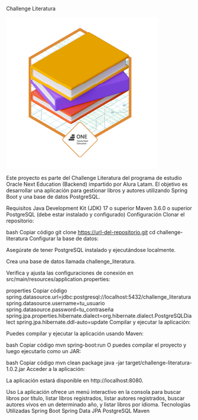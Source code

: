 Challenge Literatura

![Imagen](imagen/badge-literalura.png)

Este proyecto es parte del Challenge Literatura del programa de estudio Oracle Next Education (Backend) impartido por Alura Latam. El objetivo es desarrollar una aplicación para gestionar libros y autores utilizando Spring Boot y una base de datos PostgreSQL.

Requisitos
Java Development Kit (JDK) 17 o superior
Maven 3.6.0 o superior
PostgreSQL (debe estar instalado y configurado)
Configuración
Clonar el repositorio:

bash
Copiar código
git clone https://url-del-repositorio.git
cd challenge-literatura
Configurar la base de datos:

Asegúrate de tener PostgreSQL instalado y ejecutándose localmente.

Crea una base de datos llamada challenge_literatura.

Verifica y ajusta las configuraciones de conexión en src/main/resources/application.properties:

properties
Copiar código
spring.datasource.url=jdbc:postgresql://localhost:5432/challenge_literatura
spring.datasource.username=tu_usuario
spring.datasource.password=tu_contraseña
spring.jpa.properties.hibernate.dialect=org.hibernate.dialect.PostgreSQLDialect
spring.jpa.hibernate.ddl-auto=update
Compilar y ejecutar la aplicación:

Puedes compilar y ejecutar la aplicación usando Maven:

bash
Copiar código
mvn spring-boot:run
O puedes compilar el proyecto y luego ejecutarlo como un JAR:

bash
Copiar código
mvn clean package
java -jar target/challenge-literatura-1.0.2.jar
Acceder a la aplicación:

La aplicación estará disponible en http://localhost:8080.

Uso
La aplicación ofrece un menú interactivo en la consola para buscar libros por título, listar libros registrados, listar autores registrados, buscar autores vivos en un determinado año, y listar libros por idioma.
Tecnologías Utilizadas
Spring Boot
Spring Data JPA
PostgreSQL
Maven
